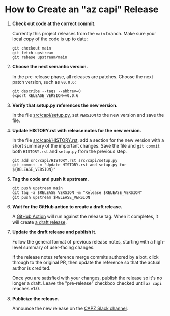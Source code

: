 # How to Create an "az capi" Release

1. **Check out code at the correct commit.**

    Currently this project releases from the `main` branch. Make sure your local copy of the code is up to date:

    ```shell
    git checkout main
    git fetch upstream
    git rebase upstream/main
    ```

2. **Choose the next semantic version.**

    In the pre-release phase, all releases are patches. Choose the next patch version, such as `v0.0.6`:

    ```shell
    git describe --tags --abbrev=0
    export RELEASE_VERSION=v0.0.6
    ```

3. **Verify that setup.py references the new version.**

    In the file [src/capi/setup.py](./src/capi/setup.py), set `VERSION` to the new version and save the file.

4. **Update HISTORY.rst with release notes for the new version.**

    In the file [src/capi/HISTORY.rst](./src/capi/setup.py), add a section for the new version with a short summary of the important changes. Save the file and `git commit` both `HISTORY.rst` and `setup.py` from the previous step.

    ```shell
    git add src/capi/HISTORY.rst src/capi/setup.py
    git commit -m "Update HISTORY.rst and setup.py for ${RELEASE_VERSION}"
    ```

5. **Tag the code and push it upstream.**

    ```shell
    git push upstream main
    git tag -a $RELEASE_VERSION -m "Release $RELEASE_VERSION"
    git push upstream $RELEASE_VERSION
    ```

6. **Wait for the GitHub action to create a draft release.**

    A [GitHub Action](https://github.com/Azure/azure-capi-cli-extension/actions) will run against the release tag. When it completes, it will create [a draft release](https://github.com/Azure/azure-capi-cli-extension/releases).

7. **Update the draft release and publish it.**

    Follow the general format of previous release notes, starting with a high-level summary of user-facing changes.

    If the release notes reference merge commits authored by a bot, click through to the original PR, then update the reference so that the actual author is credited.

    Once you are satisfied with your changes, publish the release so it's no longer a draft. Leave the "pre-release" checkbox checked until `az capi` reaches v1.0.

8. **Publicize the release.**

    Announce the new release on the [CAPZ Slack channel](https://kubernetes.slack.com/archives/CEX9HENG7).

